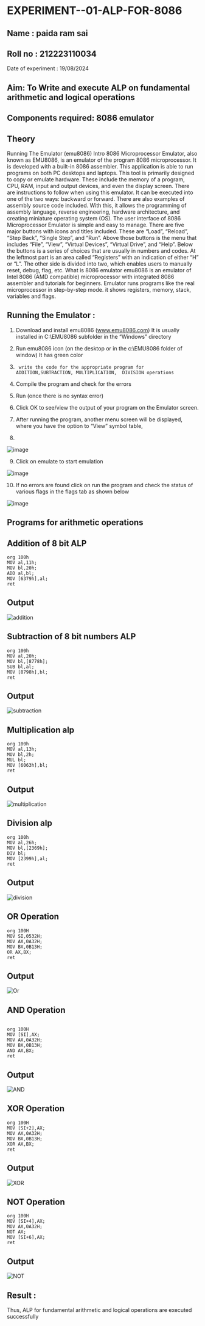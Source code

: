 # EXPERIMENT--01-ALP-FOR-8086
## Name : paida ram sai


## Roll no : 212223110034
Date of experiment : 19/08/2024





## Aim: To Write and execute ALP on fundamental arithmetic and logical operations
## Components required: 8086  emulator 
## Theory 
Running The Emulator (emu8086) Intro 8086 Microprocessor Emulator, also known as EMU8086, is an emulator of the program 8086 microprocessor. It is developed with a built-in 8086 assembler. This application is able to run programs on both PC desktops and laptops. This tool is primarily designed to copy or emulate hardware. These include the memory of a program, CPU, RAM, input and output devices, and even the display screen. There are instructions to follow when using this emulator. It can be executed into one of the two ways: backward or forward. There are also examples of assembly source code included. With this, it allows the programming of assembly language, reverse engineering, hardware architecture, and creating miniature operating system (OS). The user interface of 8086 Microprocessor Emulator is simple and easy to manage. There are five major buttons with icons and titles included. These are “Load”, “Reload”, “Step Back”, “Single Step”, and “Run”. Above those buttons is the menu that includes “File”, “View”, “Virtual Devices”, “Virtual Drive”, and “Help”. Below the buttons is a series of choices that are usually in numbers and codes. At the leftmost part is an area called “Registers” with an indication of either “H” or “L”. The other side is divided into two, which enables users to manually reset, debug, flag, etc. What is 8086 emulator emu8086 is an emulator of Intel 8086 (AMD compatible) microprocessor with integrated 8086 assembler and tutorials for beginners. Emulator runs programs like the real microprocessor in step-by-step mode. it shows registers, memory, stack, variables and flags.


 ## Running the Emulator :
1.	Download and install emu8086 (www.emu8086.com) It is usually installed in C:\EMU8086 subfolder in the “Windows” directory
2.	  Run  emu8086 icon (on the desktop or in the c:\EMU8086 folder of window) It has green color 
 
 
3.		write the code for the appropriate program for ADDITION,SUBTRACTION, MULTIPLICATION,  DIVISION operations 

4.	 Compile the program and check for the errors 
5.	Run (once there is no syntax error) 

6.	Click OK to see/view the output of your program on the Emulator screen. 


7.	After running the program, another menu screen will be displayed, where you have the option to “View” symbol table,
8.	 


![image](https://user-images.githubusercontent.com/36288975/189273263-d65baae9-4b8f-4723-afb3-c0ffa4052b04.png)











9.	Click on emulate to start emulation 








![image](https://user-images.githubusercontent.com/36288975/189273273-9bb36ec1-e2e8-4892-8d35-37707332bfdc.png)








10.	If no errors are found click on run the program and check the status of various flags in the flags tab as shown below 






![image](https://user-images.githubusercontent.com/36288975/189273277-113a2a33-4a40-4ff8-95a5-ecd3a1f504fe.png)







## Programs for arithmetic  operations

## Addition  of 8 bit ALP 
```
org 100h
MOV al,11h;
MOV bl,20h;
ADD al,bl;
MOV [6379h],al;
ret

```


## Output
![addition](https://github.com/user-attachments/assets/5ef289a3-18ea-4569-b997-84a2ee00884a)

 
## Subtraction   of 8 bit numbers  ALP
```
org 100h
MOV al,20h;
MOV bl,[8778h];
SUB bl,al;
MOV [8798h],bl;
ret
```
 
## Output  
![subtraction](https://github.com/user-attachments/assets/ee48ff5d-74f5-4bda-a776-d441ad1d4852)


## Multiplication alp 

```
org 100h
MOV al,13h;
MOV bl,2h;
MUL bl;
MOV [6063h],bl;
ret

```
 ## Output  
![multiplication](https://github.com/user-attachments/assets/cb6e0767-1ae9-4ccd-9326-bd6181534bf1)


## Division alp 

```
org 100h
MOV al,26h;
MOV bl,[2369h];
DIV bl;
MOV [2399h],al;
ret
```

## Output  

![division](https://github.com/user-attachments/assets/4d051d6c-93fa-45b0-b25f-42b033a15798)

## OR Operation

```
org 100H
MOV SI,0532H;
MOV AX,0A32H;
MOV BX,0B13H;
OR AX,BX;
ret
```
## Output  

![Or](https://github.com/user-attachments/assets/74b9f589-9d73-451c-bcfa-6d9148f0cb0a)



## AND Operation

```

org 100H
MOV [SI],AX;
MOV AX,0A32H;
MOV BX,0B13H;
AND AX,BX;
ret
```

## Output

![AND](https://github.com/user-attachments/assets/292b20b0-aee4-423b-962f-5cbc091318d9)


## XOR Operation

```
org 100H
MOV [SI+2],AX;
MOV AX,0A32H;
MOV BX,0B13H;
XOR AX,BX;
ret
```

## Output

![XOR](https://github.com/user-attachments/assets/5cc8361a-11f2-4461-8094-2355062721bc)


## NOT Operation

```
org 100H
MOV [SI+4],AX;
MOV AX,0A32H;
NOT AX;
MOV [SI+6],AX;
ret
```

## Output


![NOT](https://github.com/user-attachments/assets/a8eda6e0-8e36-4034-844a-0bad4d573e15)


## Result :
 
Thus, ALP for fundamental arithmetic and logical operations are executed successfully







